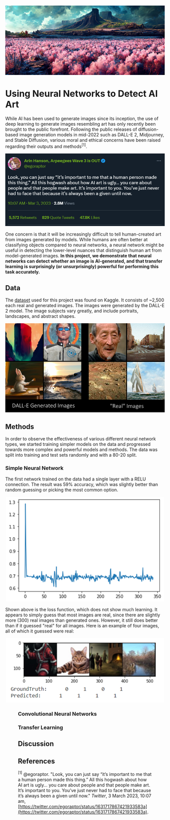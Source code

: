 ![midjourney image](images/midjourney.jpg)

# Using Neural Networks to Detect AI Art

While AI has been used to generate images since its inception, the use of deep learning to generate images resembling art has only recently been brought to the public forefront. Following the public releases of diffusion-based image generation models in mid-2022 such as DALL-E 2, Midjourney, and Stable Diffusion, various moral and ethical concerns have been raised regarding their outputs and methods<sup>[1]</sup>.

<p align="center">
  <img src="images/tweet.png" alt="arin hanson tweet" width=600/>
</p>

One concern is that it will be increasingly difficult to tell human-created art from images generated by models. While humans are often better at classifying objects compared to neural networks, a neural network might be useful in detecting the lower-level nuances that distinguish human art from model-generated images. **In this project, we demonstrate that neural networks can detect whether an image is AI-generated, and that transfer learning is surprisingly (or unsurprisingly) powerful for performing this task accurately.**

## Data

The [dataset](https://www.kaggle.com/datasets/superpotato9/dalle-recognition-dataset) used for this project was found on Kaggle. It consists of ~2,500 each real and generated images. The images were generated by the DALL-E 2 model. The image subjects vary greatly, and include portraits, landscapes, and abstract shapes.

<p align="center">
  <img src="images/data.png" alt="DALLE and real images" width=800/>
</p>

## Methods

In order to observe the effectiveness of various different neural network types, we started training simpler models on the data and progressed towards more complex and powerful models and methods. The data was split into training and test sets randomly and with a 80-20 split.

### Simple Neural Network

The first network trained on the data had a single layer with a RELU connection. The result was 59% accuracy, which was slightly better than random guessing or picking the most common option. 

<p align="center">
  <img src="images/simple_loss.png" alt="simple loss function" width=500/>
</p>

Shown above is the loss function, which does not show much learning. It appears to simply guess that most images are real, since there are slightly more (300) real images than generated ones. However, it still does better than if it guessed "real" for all images. Here is an example of four images, all of which it guessed were real:

<p align="center">
  <img src="images/simple_guesses.png" alt="simple function guesses" width=500/>
</p>

<figure> 

### Convolutional Neural Networks

### Transfer Learning

## Discussion

## References

<sup>[1]</sup> @egoraptor. "Look, you can just say “it’s important to me that a human person made this thing.” All this hogwash about how AI art is ugly… you care about people and that people make art. It’s important to you. You’ve just never had to face that because it’s always been a given until now." *Twitter*, 3 March 2023, 10:07 am, [https://twitter.com/egoraptor/status/1631717867421933583a](https://twitter.com/egoraptor/status/1631717867421933583a).

